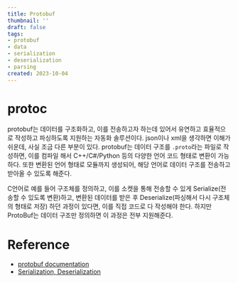 ```yaml
---
title: Protobuf
thumbnail: ''
draft: false
tags:
- protobuf
- data
- serialization
- deserialization
- parsing
created: 2023-10-04
---
```


# protoc

protobuf는 데이터를 구조화하고, 이를 전송하고자 하는데 있어서 유연하고 효율적으로 작성하고 파싱하도록 지원하는 자동화 솔루션이다. json이나 xml을 생각하면 이해가 쉬운데, 사실 조금 다른 부분이 있다. protobuf는 데이터 구조를 `.proto`라는 파일로 작성하면, 이를 컴파일 해서 C++/C#/Python 등의 다양한 언어 코드 형태로 변환이 가능하다. 또한 변환된 언어 형태로 모듈까지 생성되어, 해당 언어로 데이터 구조를 전송하고 받아올 수 있도록 해준다.

C언어로 예를 들어 구조체를 정의하고, 이를 소켓을 통해 전송할 수 있게 Serialize(전송할 수 있도록 변환)하고, 변환된 데이터를 받은 후 Deserialize(파싱해서 다시 구조체의 형태로 저장) 하던 과정이 있다면, 이를 직접 코드로 다 작성해야 한다. 하지만 ProtoBuf는 데이터 구조만 정의하면 이 과정은 전부 지원해준다.

# Reference

* [protobuf documentation](https://developers.google.com/protocol-buffers)
* [Serialization, Deserialization](Serialization,%20Deserialization.md)
